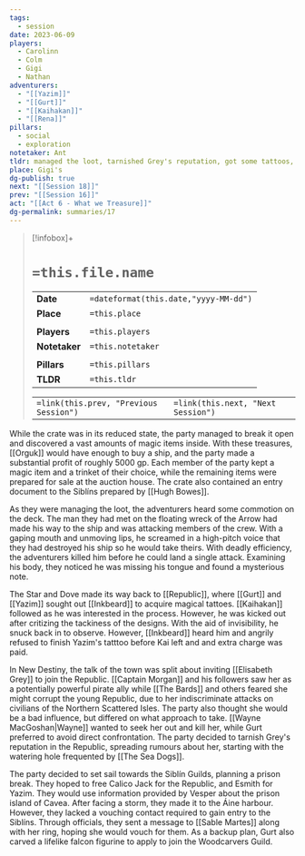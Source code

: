 ```yaml
---
tags:
  - session
date: 2023-06-09
players:
  - Carolinn
  - Colm
  - Gigi
  - Nathan
adventurers:
  - "[[Yazim]]"
  - "[[Gurt]]"
  - "[[Kaihakan]]"
  - "[[Rena]]"
pillars:
  - social
  - exploration
notetaker: Ant
tldr: managed the loot, tarnished Grey's reputation, got some tattoos, sailed to the Siblíns
place: Gigi's
dg-publish: true
next: "[[Session 18]]"
prev: "[[Session 16]]"
act: "[[Act 6 - What we Treasure]]"
dg-permalink: summaries/17
---
```


> [!infobox]+
> # `=this.file.name`
> 
> | | |
> | --- | --- |
> | **Date** | `=dateformat(this.date,"yyyy-MM-dd")` |
> | **Place** | `=this.place` |
> | | | 
> | **Players** | `=this.players` |
> | **Notetaker** | `=this.notetaker` |
> | | | 
> | **Pillars** | `=this.pillars` | 
> | **TLDR** | `=this.tldr` |
> 
> | | |
> | --- | --- |
> | `=link(this.prev, "Previous Session")` | `=link(this.next, "Next Session")` |

While the crate was in its reduced state, the party managed to break it open and discovered a vast amounts of magic items inside. With these treasures, [[Orguk]] would have enough to buy a ship, and the party made a substantial profit of roughly 5000 gp. Each member of the party kept a magic item and a trinket of their choice, while the remaining items were prepared for sale at the auction house. The crate also contained an entry document to the Siblíns prepared by [[Hugh Bowes]].

As they were managing the loot, the adventurers heard some commotion on the deck. The man they had met on the floating wreck of the Arrow had made his way to the ship and was attacking members of the crew. With a gaping mouth and unmoving lips, he screamed in a high-pitch voice that they had destroyed his ship so he would take theirs. With deadly efficiency, the adventurers killed him before he could land a single attack. Examining his body, they noticed he was missing his tongue and found a mysterious note.

The Star and Dove made its way back to [[Republic]], where [[Gurt]] and [[Yazim]] sought out [[Inkbeard]] to acquire magical tattoes. [[Kaihakan]] followed as he was interested in the process. However, he was kicked out after critizing the tackiness of the designs. With the aid of invisibility, he snuck back in to observe. However, [[Inkbeard]] heard him and angrily refused to finish Yazim's tatttoo before Kai left and and extra charge was paid.

In New Destiny, the talk of the town was split about inviting [[Elisabeth Grey]] to join the Republic. [[Captain Morgan]] and his followers saw her as a potentially powerful pirate ally while [[The Bards]] and others feared she might corrupt the young Republic, due to her indiscriminate attacks on civilians of the Northern Scattered Isles. The party also thought she would be a bad influence, but differed on what approach to take. [[Wayne MacGoshan|Wayne]] wanted to seek her out and kill her, while Gurt preferred to avoid direct confrontation. The party decided to tarnish Grey's reputation in the Republic, spreading rumours about her, starting with the watering hole frequented by [[The Sea Dogs]].

The party decided to set sail towards the Siblín Guilds, planning a prison break. They hoped to free Calico Jack for the Republic, and Esmith for Yazim. They would use information provided by Vesper about the prison island of Cavea. After facing a storm, they made it to the Áine harbour. However, they lacked a vouching contact required to gain entry to the Siblíns. Through officials, they sent a message to [[Sable Martes]] along with her ring, hoping she would vouch for them. As a backup plan, Gurt also carved a lifelike falcon figurine to apply to join the Woodcarvers Guild.
